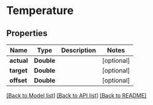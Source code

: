 # Temperature

## Properties
Name | Type | Description | Notes
------------ | ------------- | ------------- | -------------
**actual** | **Double** |  | [optional] 
**target** | **Double** |  | [optional] 
**offset** | **Double** |  | [optional] 

[[Back to Model list]](../README.md#documentation-for-models) [[Back to API list]](../README.md#documentation-for-api-endpoints) [[Back to README]](../README.md)


